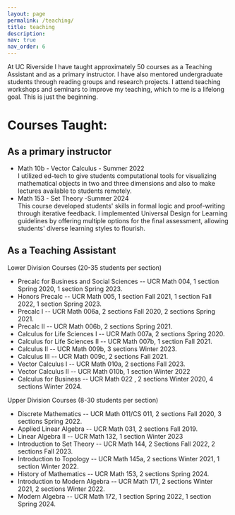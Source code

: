 ```yaml
---
layout: page
permalink: /teaching/
title: teaching
description: 
nav: true
nav_order: 6
---
```


At UC Riverside I have taught approximately 50 courses as a Teaching Assistant and as a primary instructor.
I have also mentored undergraduate students through reading groups and research projects.
I attend teaching workshops and seminars to improve my teaching, which to me is a lifelong goal. This is just the beginning.

<h1> Courses Taught: </h1>

<h2> As a primary instructor </h2>

- Math 10b - Vector Calculus - Summer 2022 <br>
    I utilized ed-tech to give students computational tools for visualizing mathematical objects in two and three dimensions and also to make lectures available to students remotely.
- Math 153 - Set Theory -Summer 2024 <br>
    This course developed students' skills in formal logic and proof-writing through iterative feedback. I implemented Universal Design for Learning guidelines by offering multiple options for the final assessment, allowing students' diverse learning styles to flourish.


<h2> As a Teaching Assistant </h2>


Lower Division Courses (20-35 students per section)

- Precalc for Business and Social Sciences -- UCR Math 004, 1 section Spring 2020, 1 section Spring 2023.
- Honors Precalc -- UCR Math 005, 1 section Fall 2021, 1 section Fall 2022, 1 section Spring 2023.
- Precalc I -- UCR Math 006a, 2 sections Fall 2020, 2 sections Spring 2021.
- Precalc II -- UCR Math 006b, 2 sections Spring 2021.
- Calculus for Life Sciences I -- UCR Math 007a, 2 sections Spring 2020.
- Calculus for Life Sciences II -- UCR Math 007b, 1 section Fall 2021.
- Calculus II -- UCR Math 009b, 3 sections Winter 2023.
- Calculus III -- UCR Math 009c, 2 sections Fall 2021.
- Vector Calculus I -- UCR Math 010a, 2 sections Fall 2023.
- Vector Calculus II -- UCR Math 010b, 1 section Winter 2022
- Calculus for Business -- UCR Math 022 , 2 sections Winter 2020, 4 sections Winter 2024.
    

Upper Division Courses (8-30 students per section)


 - Discrete Mathematics -- UCR Math 011/CS 011, 2 sections Fall 2020, 3 sections Spring 2022.
 - Applied Linear Algebra -- UCR Math 031, 2 sections Fall 2019.
- Linear Algebra II -- UCR Math 132, 1 section Winter 2023
- Introduction to Set Theory -- UCR Math 144, 2 Sections Fall 2022, 2 sections Fall 2023.
- Introduction to Topology -- UCR Math 145a, 2 sections Winter 2021, 1 section Winter 2022.
- History of Mathematics -- UCR Math 153, 2 sections Spring 2024.
- Introduction to Modern Algebra -- UCR Math 171, 2 sections Winter 2021, 2 sections Winter 2022.
- Modern Algebra -- UCR Math 172, 1 section Spring 2022, 1 section Spring 2024.